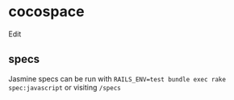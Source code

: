 cocospace
=========
Edit

specs
-----
Jasmine specs can be run with `RAILS_ENV=test bundle exec rake spec:javascript` or visiting `/specs`
